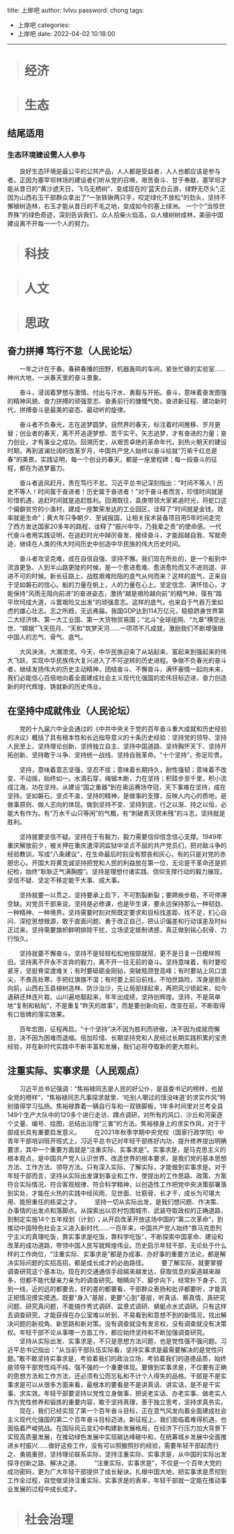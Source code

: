 title: 上岸吧
author: lvlvu
password: chong
tags:
  - 上岸吧
categories:
  - 上岸吧
date: 2022-04-02 10:18:00
---
> # 经济
 
<div class="success">

>  # 生态

</div>

## 结尾适用

### 生态环境建设需人人参与
&emsp;&emsp;良好生态环境是最公平的公共产品，人人都是受益者，人人也都应该是参与者。正因为塞罕坝林场的建设者们听从党的召唤，艰苦奋斗、甘于奉献，塞罕坝才能从昔日的“黄沙遮天日，飞鸟无栖树”，变成现在的‘蓝天白云游，绿野无尽头”;正因为山西右玉干部群众拿出了“一张铁锹两只手，咬定绿化不放松”的劲头，坚持不懈植树造林，右玉才能从昔日的不毛之地，变成如今的塞上绿洲。 一个个“当惊世界殊”的绿色奇迹，深刻告诉我们，众人拾柴火焰高，众人植树树成林，美丽中国建设离不开每一一个人的努力。
<div class="info">

>  # 科技

</div>
<div class="yellow">

>  # 人文

</div>
<div class="danger">

>  # 思政

</div>


## 奋力拼搏 笃行不怠（人民论坛）   
  
 
　　一年之计在于春。春耕春播的田野，机器轰鸣的车间，紧张忙碌的实验室……神州大地，一派春天里的奋斗景象。

　　奋斗，浸润着梦想与激情、付出与汗水、勇毅与开拓。奋斗，意味着奋发图强的精神风貌、奋力拼搏的顽强意志、奋勇前行的慷慨气势。奋进新征程、建功新时代，拼搏奋斗是最美的姿态、最动听的旋律。

　　奋斗者不负春光，志在追梦圆梦。自然界的春天，标注着时间推移、岁月更替；创业者的春天，离不开追逐梦想、苦干实干。矢志追梦，才有奋进的力量；奋力创业，才有事业之成功。回溯历史，从艰苦卓绝的革命年代，到热火朝天的建设时期，再到波澜壮阔的改革岁月，中国共产党人始终以奋斗绘就“万紫千红总是春”的美景。实践证明，每一个创业的春天，都是一座里程碑；每一段奋斗的征程，都在为追梦蓄力。

　　奋斗者追风赶月，贵在笃行不怠。习近平总书记深刻指出：“时间不等人！历史不等人！时间属于奋进者！历史属于奋进者！”对于奋斗者而言，珍惜时间就是珍惜机遇，追赶时间就是追赶胜利。回溯既往，袁庚带领大家紧追时光，将蛇口这个偏僻贫穷的小渔村，建成一座繁荣发达的工业园区，诠释了“时间就是金钱，效率就是生命”；黄大年只争朝夕、至诚报国，让相关技术装备项目用5年时间走完了西方发达国家20多年的路程，诠释了“振兴中华，乃我辈之责”的使命感。一代代奋斗者用实践证明，在追赶时光中踔厉奋发、接续奋斗，才能超越自我、写就奇迹，继续在人类的伟大时间历史中创造中华民族的伟大历史时间。

　　奋斗者攻坚克难，成在自信自强、坚持不懈。我们现在所处的，是一个船到中流浪更急、人到半山路更陡的时候，是一个愈进愈难、愈进愈险而又不进则退、非进不可的时候。新长征路上，战胜艰难险阻的底气从何而来？这样的底气，正来自于坚如磐石的信心。船的力量在帆上，人的力量在心上。坚定信念、满怀信心，才能保持“风雨无阻向前进”的奋进姿态，激扬“越是艰险越向前”的精气神，葆有“踏平坎坷成大道，斗罢艰险又出发”的顽强意志。这样的底气，也来自于气吞万里如虎的雄心壮志。志之所趋，无远弗届。我国GDP达到114万亿元，稳稳跻身世界第二大经济体、第一大工业国、第一大货物贸易国；“北斗”全球组网、“九章”横空出世、“嫦娥”飞天揽月、“天和”筑梦天河……一项项不凡成就，激励我们不断增强做中国人的志气、骨气、底气。

　　大风泱泱，大潮滂滂。今天，中华民族迎来了从站起来、富起来到强起来的伟大飞跃，实现中华民族伟大复兴进入了不可逆转的历史进程。争做不负春光的奋斗者，继续发扬伟大的历史主动精神，团结奋斗、不懈奋斗，满怀豪情一起向未来，我们必能信心百倍地向着全面建成社会主义现代化强国的宏伟目标迈进，奋力创造新的时代辉煌、铸就新的历史伟业。

  
## 在坚持中成就伟业（人民论坛）

&emsp;&emsp;党的十九届六中全会通过的《中共中央关于党的百年奋斗重大成就和历史经验的决议》概括了具有根本性和长远指导意义的十条历史经验：坚持党的领导、坚持人民至上、坚持理论创新、坚持独立自主、坚持中国道路、坚持胸怀天下、坚持开拓创新、坚持敢于斗争、坚持统一战线、坚持自我革命。“十个坚持”，弥足珍贵。

　　坚持，意味着意志坚强，坚忍不拔；意味着长期持久，耐性强韧；意味着不改变、不动摇，始终如一。水滴石穿，绳锯木断，力在坚持；积跬步至千里，积小流成江海，功在坚持。从建设“国之重器”到在奥运赛场夺冠，天下事难在坚持，成在坚持。坚如磐石，坚贞不渝，坚持的精神，是做事的支撑，反映人内心的质地，是做事原则、做人志向的体现。做到坚持不变、坚持到底，行之以渐、持之以恒，必能大有作为。有“万水千山只等闲”的气概，有“刺破青天锷未残”的斗志，坚持就是胜利。

　　坚持就要坚信不疑。坚持在于有毅力，毅力需要信仰信念信心支撑。1949年重庆解放前夕，被关押在重庆渣滓洞监狱中坚贞不屈的共产党员们，把对敌斗争的经验教训，写成“八条建议”，在生命最后时刻没有颓丧和灰心，有的只是对党的赤胆忠心。开国大将黄克诚坚持把党和人民的利益放在第一位，无论是干革命还是抓纪检，始终“耿耿正气满胸膛”。坚持是理想付诸实践、信仰支撑行动的毅力展现，坚信不疑、坚定不移定能干大事、成大事。

　　坚持就要一以贯之。坚持要承上启下，不可割裂断裂；要蹄疾步稳，不可停滞空缺。对党员干部来说，坚持是必修课，也是毕生课，要永远保持那么一种韧劲、一种精神、一种境界。坚持需要时刻对照既定要求和目标找差距、找不足，扪心自问、深挖思想根源，敢于直面问题、勇于改正自己，把认识偏差和行动误差及时纠正过来。坚持需要旗帜鲜明排除干扰，立场坚定抵制诱惑，真正做到铭心刻骨、力行恒久。

　　坚持就要不懈奋斗。坚持不是轻轻松松地按部就班，更不是日复一日模样照旧。坚持离不开永不言弃的毅力，离不开一往无前的奋斗。坚持意味着，有时要咬紧牙，坚挺脊梁渡难关；有时要砥砺金刚钻，突破瓶颈登高峰；有时要站上风口浪尖，不畏高处寒，手把红旗旗不湿；有时要上前沿前线，不怕世路险，浑身是胆永向前。山西右玉县植树造林、防沙治沙，先让局部绿起来，再把风沙锁起来，如今退耕还林连片栽、山川遍地靓起来，年年出成绩，坚持创辉煌。坚持，不是简单地“复制和粘贴”，不是重复“昨天的故事”，而是要创新向前，改变在前，不断取得有口皆碑的落实效果。

　　百年宏图，征程再启。“十个坚持”决不因为胜利而骄傲，决不因为成就而懈怠，决不因为困难而退缩。倍加珍惜、长期坚持党和人民经过长期实践积累的宝贵经验，并在新时代实践中不断丰富和发展，我们必将夺取新的更大胜利。
  
## 注重实际、实事求是（人民观点）
　　习近平总书记强调：“焦裕禄同志是人民的好公仆，是县委书记的榜样，也是全党的榜样”，“焦裕禄同志凡事探求就里、‘吃别人嚼过的馍没味道’的求实作风”特别值得学习弘扬。焦裕禄靠着一辆自行车和一双铁脚板，1年多时间里对兰考全县149个生产大队中的120多个进行走访、蹲点调研，对所有的风口、沙丘和河渠逐个丈量、编号、绘图，总结出治理“三害”的方法。焦裕禄身上的求实作风，对于干部成长具有重要启发意义。
　　在2021年秋季学期中央党校（国家行政学院）中青年干部培训班开班式上，习近平总书记对年轻干部练好内功、提升修养提出明确要求，其中一个重要方面就是“注重实际、实事求是”。实事求是，是马克思主义的根本观点，是中国共产党人认识世界、改造世界的根本要求，是我们党的基本思想方法、工作方法、领导方法。只有深入实际、了解实际，才能做到实事求是。对于年轻干部而言，坚持从实际出发谋划事业和工作，使提出的工作思路、政策、方案符合实际情况、符合客观规律、符合科学精神，以创造性工作把党中央决策部署落到实处，才能在火热的实践中经风雨、见世面、壮筋骨、长才干，成长为可堪大用、能担重任的栋梁之才。
　　坚持一切从实际出发，是我们想问题、作决策、办事情的出发点和落脚点。从探索出以农村包围城市、武装夺取政权的正确道路，到制定实施14个五年规划（计划）；从开启改革开放这场中国的“第二次革命”，到推动中国特色社会主义进入新时代……一百年来，中国共产党人始终“靠马克思列宁主义的真理吃饭，靠实事求是吃饭，靠科学吃饭”，不断探索中国革命、建设和改革的成功道路，带领中国人民写就辉煌伟业。历史启示年轻干部，无论处于什么样的工作岗位，“注重实际、实事求是”都是办成事、办好事的重要方法论，都是解决实际问题的实招高招，都是成长成才的必由路径。
　　要了解实际，就要掌握调查研究这个基本功。现在的交通通信手段越来越发达，获取信息的渠道越来越多，但都不能代替亲力亲为的调查研究。眼睛向下、脚步向下，经常扑下身子、沉到一线，近的远的都要去，好的差的都要看，干部群众表扬和批评都要听，才能真正把情况摸实摸透。既要“身入”基层，更要“心到”基层，听真话、察真情，真研究问题、研究真问题，不能搞作秀式调研、盆景式调研、蜻蜓点水式调研。只有这样去调查研究，才能获得在办公室难以听到、不易看到和意想不到的新情况，找出解决问题的新视角、新思路和新对策。没有调查就没有发言权，没有调查就没有决策权。年轻干部不论从事哪一方面工作，都应始终坚持和不断加强调查研究。
　　坚持从实际出发、实事求是，不只是思想方法问题，也是党性强不强问题。习近平总书记指出：“从当前干部队伍实际看，坚持实事求是最需要解决的是党性问题。”敢不敢坚持实事求是，考验着我们的政治立场，考验着我们的道德品质，始终是领导干部党性纯不纯、强不强的一个重要体现。要做到实事求是，不仅要有正确的思想方法和工作方法，还必须有公而忘私和不计个人得失的品格。干部是不是实事求是可以从很多方面来看，最根本的要看是不是讲真话、讲实话，是不是干实事、求实效。年轻干部要坚持以党性立身做事，把说老实话、办老实事、做老实人作为党性修养和锻炼的重要内容，敢于坚持真理，善于独立思考，坚持求真务实。
　　现在，我们已经实现了第一个百年奋斗目标，正在意气风发向着全面建成社会主义现代化强国的第二个百年奋斗目标迈进。新征程上，我们面临着难得机遇，也面临着严峻挑战。在国际风云变幻中构建新发展格局，在经济下行压力加大背景下实现高质量发展，在推动绿色发展中实现碳达峰碳中和，在统筹城乡发展中全面推进乡村振兴……做好这些工作，没有可以照搬照抄的经验，需要年轻干部起而行之、勇挑重担，坚持理论联系实际，坚持注重实际、实事求是，从中国的实际出发探寻创新之路、解决之道。
　　“注重实际、实事求是”，不仅是一个百年大党的成功密码，更为广大年轻干部提供了成长秘诀。扎根中国大地，把实事求是贯彻到工作全过程，自觉做坚持注重实际、实事求是的表率，年轻干部就一定能在推动事业发展的过程中成长成才。

<div class="gray">

>  # 社会治理

</div>